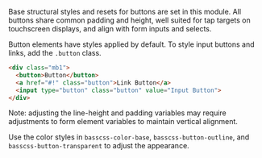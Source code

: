 
Base structural styles and resets for buttons are set in this module.
All buttons share common padding and height, well suited for tap targets on touchscreen displays, and align with form inputs and selects.

Button elements have styles applied by default. To style input buttons and links, add the `.button` class.

```html
<div class="mb1">
  <button>Button</button>
  <a href="#!" class="button">Link Button</a>
  <input type="button" class="button" value="Input Button">
</div>
```

Note: adjusting the line-height and padding variables may require adjustments to form element variables to maintain vertical alignment.

Use the color styles in `basscss-color-base`, `basscss-button-outline`, and `basscss-button-transparent` to adjust the appearance.

